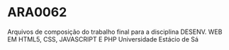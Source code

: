 # ARA0062
Arquivos de composição do trabalho final para a disciplina DESENV. WEB EM HTML5, CSS, JAVASCRIPT E PHP Universidade Estácio de Sá
